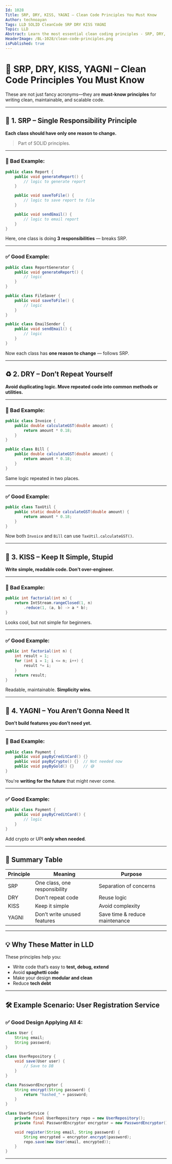 ```yaml
---
Id: 1028
Title: SRP, DRY, KISS, YAGNI – Clean Code Principles You Must Know  
Author: technoayan
Tags: LLD SOLID CleanCode SRP DRY KISS YAGNI  
Topic: LLD
Abstract: Learn the most essential clean coding principles - SRP, DRY, KISS, and YAGNI. Understand them with real-world examples, Java code, and how they improve software design.
HeaderImage: /BL-1028/clean-code-principles.png  
isPublished: true
---
```


# 🧼 SRP, DRY, KISS, YAGNI – Clean Code Principles You Must Know

These are not just fancy acronyms—they are **must-know principles** for writing clean, maintainable, and scalable code.

---

## 🧠 1. SRP – Single Responsibility Principle

**Each class should have only one reason to change.**

> Part of SOLID principles.

---

### 🚫 Bad Example:

```java
public class Report {
    public void generateReport() {
        // logic to generate report
    }

    public void saveToFile() {
        // logic to save report to file
    }

    public void sendEmail() {
        // logic to email report
    }
}
```

Here, one class is doing **3 responsibilities** — breaks SRP.

---

### ✅ Good Example:

```java
public class ReportGenerator {
    public void generateReport() {
        // logic
    }
}

public class FileSaver {
    public void saveToFile() {
        // logic
    }
}

public class EmailSender {
    public void sendEmail() {
        // logic
    }
}
```

Now each class has **one reason to change** — follows SRP.

---

## ♻️ 2. DRY – Don’t Repeat Yourself

**Avoid duplicating logic. Move repeated code into common methods or utilities.**

---

### 🚫 Bad Example:

```java
public class Invoice {
    public double calculateGST(double amount) {
        return amount * 0.18;
    }
}

public class Bill {
    public double calculateGST(double amount) {
        return amount * 0.18;
    }
}
```

Same logic repeated in two places.

---

### ✅ Good Example:

```java
public class TaxUtil {
    public static double calculateGST(double amount) {
        return amount * 0.18;
    }
}
```

Now both `Invoice` and `Bill` can use `TaxUtil.calculateGST()`.

---

## 🤏 3. KISS – Keep It Simple, Stupid

**Write simple, readable code. Don’t over-engineer.**

---

### 🚫 Bad Example:

```java
public int factorial(int n) {
    return IntStream.rangeClosed(1, n)
        .reduce(1, (a, b) -> a * b);
}
```

Looks cool, but not simple for beginners.

---

### ✅ Good Example:

```java
public int factorial(int n) {
    int result = 1;
    for (int i = 1; i <= n; i++) {
        result *= i;
    }
    return result;
}
```

Readable, maintainable. **Simplicity wins**.

---

## 🙅 4. YAGNI – You Aren’t Gonna Need It

**Don’t build features you don’t need yet.**

---

### 🚫 Bad Example:

```java
public class Payment {
    public void payByCreditCard() {}
    public void payByCrypto() {}  // Not needed now
    public void payByGold() {}    // 😅
}
```

You're **writing for the future** that might never come.

---

### ✅ Good Example:

```java
public class Payment {
    public void payByCreditCard() {
        // logic
    }
}
```

Add crypto or UPI **only when needed**.

---

## 📌 Summary Table

| Principle | Meaning                       | Purpose                        |
| --------- | ----------------------------- | ------------------------------ |
| SRP       | One class, one responsibility | Separation of concerns         |
| DRY       | Don’t repeat code             | Reuse logic                    |
| KISS      | Keep it simple                | Avoid complexity               |
| YAGNI     | Don’t write unused features   | Save time & reduce maintenance |

---

## 💡 Why These Matter in LLD

These principles help you:

* Write code that’s easy to **test, debug, extend**
* Avoid **spaghetti code**
* Make your design **modular and clean**
* Reduce **tech debt**

---

## 🛠 Example Scenario: User Registration Service

### ✅ Good Design Applying All 4:

```java
class User {
    String email;
    String password;
}

class UserRepository {
    void save(User user) {
        // Save to DB
    }
}

class PasswordEncryptor {
    String encrypt(String password) {
        return "hashed_" + password;
    }
}

class UserService {
    private final UserRepository repo = new UserRepository();
    private final PasswordEncryptor encryptor = new PasswordEncryptor();

    void register(String email, String password) {
        String encrypted = encryptor.encrypt(password);
        repo.save(new User(email, encrypted));
    }
}
```

---
